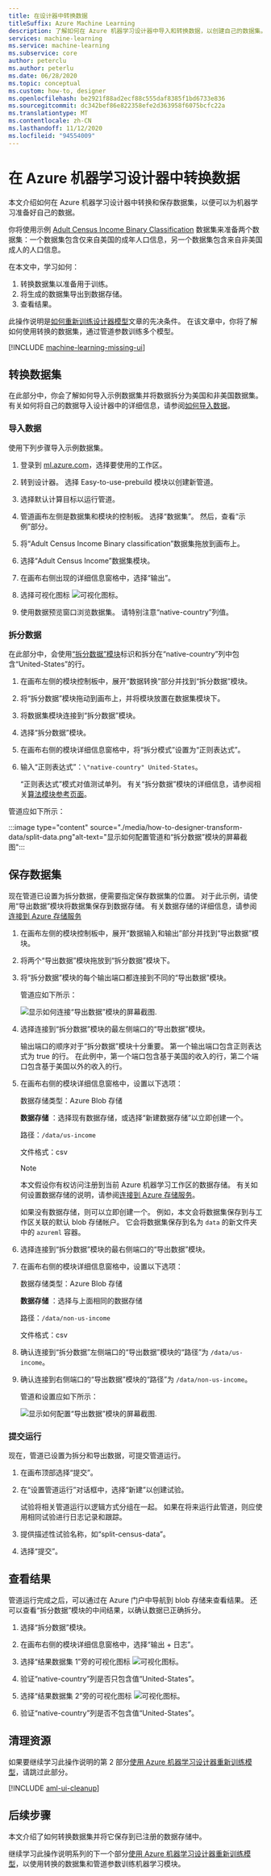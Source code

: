 ```yaml
---
title: 在设计器中转换数据
titleSuffix: Azure Machine Learning
description: 了解如何在 Azure 机器学习设计器中导入和转换数据，以创建自己的数据集。
services: machine-learning
ms.service: machine-learning
ms.subservice: core
author: peterclu
ms.author: peterlu
ms.date: 06/28/2020
ms.topic: conceptual
ms.custom: how-to, designer
ms.openlocfilehash: be2921f88ad2ecf88c555daf8385f1bd6733e836
ms.sourcegitcommit: dc342bef86e822358efe2d363958f6075bcfc22a
ms.translationtype: MT
ms.contentlocale: zh-CN
ms.lasthandoff: 11/12/2020
ms.locfileid: "94554009"
---
```

# <a name="transform-data-in-azure-machine-learning-designer"></a>在 Azure 机器学习设计器中转换数据


本文介绍如何在 Azure 机器学习设计器中转换和保存数据集，以便可以为机器学习准备好自己的数据。

你将使用示例 [Adult Census Income Binary Classification](./samples-designer.md) 数据集来准备两个数据集：一个数据集包含仅来自美国的成年人口信息，另一个数据集包含来自非美国成人的人口信息。

在本文中，学习如何：

1. 转换数据集以准备用于训练。
1. 将生成的数据集导出到数据存储。
1. 查看结果。

此操作说明是[如何重新训练设计器模型](how-to-retrain-designer.md)文章的先决条件。 在该文章中，你将了解如何使用转换的数据集，通过管道参数训练多个模型。

[!INCLUDE [machine-learning-missing-ui](../../includes/machine-learning-missing-ui.md)]

## <a name="transform-a-dataset"></a>转换数据集

在此部分中，你会了解如何导入示例数据集并将数据拆分为美国和非美国数据集。 有关如何将自己的数据导入设计器中的详细信息，请参阅[如何导入数据](how-to-designer-import-data.md)。

### <a name="import-data"></a>导入数据

使用下列步骤导入示例数据集。

1. 登录到 <a href="https://ml.azure.com?tabs=jre" target="_blank">ml.azure.com</a>，选择要使用的工作区。

1. 转到设计器。 选择 Easy-to-use-prebuild 模块以创建新管道。

1. 选择默认计算目标以运行管道。

1. 管道画布左侧是数据集和模块的控制板。 选择“数据集”。 然后，查看“示例”部分。

1. 将“Adult Census Income Binary classification”数据集拖放到画布上。

1. 选择“Adult Census Income”数据集模块。

1. 在画布右侧出现的详细信息窗格中，选择“输出”。

1. 选择可视化图标 ![可视化图标](media/how-to-designer-transform-data/visualize-icon.png)。

1. 使用数据预览窗口浏览数据集。 请特别注意“native-country”列值。

### <a name="split-the-data"></a>拆分数据

在此部分中，会使用[“拆分数据”模块](algorithm-module-reference/split-data.md)标识和拆分在“native-country”列中包含“United-States”的行。 

1. 在画布左侧的模块控制板中，展开“数据转换”部分并找到“拆分数据”模块。 

1. 将“拆分数据”模块拖动到画布上，并将模块放置在数据集模块下。

1. 将数据集模块连接到“拆分数据”模块。

1. 选择“拆分数据”模块。

1. 在画布右侧的模块详细信息窗格中，将“拆分模式”设置为“正则表达式”。 

1. 输入“正则表达式”：`\"native-country" United-States`。

    “正则表达式”模式对值测试单列。 有关“拆分数据”模块的详细信息，请参阅相关[算法模块参考页面](algorithm-module-reference/split-data.md)。

管道应如下所示：

:::image type="content" source="./media/how-to-designer-transform-data/split-data.png"alt-text="显示如何配置管道和“拆分数据”模块的屏幕截图":::


## <a name="save-the-datasets"></a>保存数据集

现在管道已设置为拆分数据，便需要指定保存数据集的位置。 对于此示例，请使用“导出数据”模块将数据集保存到数据存储。 有关数据存储的详细信息，请参阅[连接到 Azure 存储服务](how-to-access-data.md)

1. 在画布左侧的模块控制板中，展开“数据输入和输出”部分并找到“导出数据”模块。 

1. 将两个“导出数据”模块拖放到“拆分数据”模块下。

1. 将“拆分数据”模块的每个输出端口都连接到不同的“导出数据”模块。 

    管道应如下所示：

    ![显示如何连接“导出数据”模块的屏幕截图](media/how-to-designer-transform-data/export-data-pipeline.png).

1. 选择连接到“拆分数据”模块的最左侧端口的“导出数据”模块。

    输出端口的顺序对于“拆分数据”模块十分重要。 第一个输出端口包含正则表达式为 true 的行。 在此例中，第一个端口包含基于美国的收入的行，第二个端口包含基于美国以外的收入的行。

1. 在画布右侧的模块详细信息窗格中，设置以下选项：
    
    数据存储类型：Azure Blob 存储

    **数据存储** ：选择现有数据存储，或选择“新建数据存储”以立即创建一个。

    路径：`/data/us-income`

    文件格式：csv

    > [!NOTE]
    > 本文假设你有权访问注册到当前 Azure 机器学习工作区的数据存储。 有关如何设置数据存储的说明，请参阅[连接到 Azure 存储服务](how-to-connect-data-ui.md#create-datastores)。

    如果没有数据存储，则可以立即创建一个。 例如，本文会将数据集保存到与工作区关联的默认 blob 存储帐户。 它会将数据集保存到名为 `data` 的新文件夹中的 `azureml` 容器。

1.  选择连接到“拆分数据”模块的最右侧端口的“导出数据”模块。

1. 在画布右侧的模块详细信息窗格中，设置以下选项：
    
    数据存储类型：Azure Blob 存储

    **数据存储** ：选择与上面相同的数据存储

    路径：`/data/non-us-income`

    文件格式：csv

1. 确认连接到“拆分数据”左侧端口的“导出数据”模块的“路径”为 `/data/us-income`。

1. 确认连接到右侧端口的“导出数据”模块的“路径”为 `/data/non-us-income`。

    管道和设置应如下所示：
    
    ![显示如何配置“导出数据”模块的屏幕截图](media/how-to-designer-transform-data/us-income-export-data.png).

### <a name="submit-the-run"></a>提交运行

现在，管道已设置为拆分和导出数据，可提交管道运行。

1. 在画布顶部选择“提交”。

1. 在“设置管道运行”对话框中，选择“新建”以创建试验。

    试验将相关管道运行以逻辑方式分组在一起。 如果在将来运行此管道，则应使用相同试验进行日志记录和跟踪。

1. 提供描述性试验名称，如“split-census-data”。

1. 选择“提交”。

## <a name="view-results"></a>查看结果

管道运行完成之后，可以通过在 Azure 门户中导航到 blob 存储来查看结果。 还可以查看“拆分数据”模块的中间结果，以确认数据已正确拆分。

1. 选择“拆分数据”模块。

1. 在画布右侧的模块详细信息窗格中，选择“输出 + 日志”。 

1. 选择“结果数据集 1”旁的可视化图标 ![可视化图标](media/how-to-designer-transform-data/visualize-icon.png)。 

1. 验证“native-country”列是否只包含值“United-States”。

1. 选择“结果数据集 2”旁的可视化图标 ![可视化图标](media/how-to-designer-transform-data/visualize-icon.png)。 

1. 验证“native-country”列是否不包含值“United-States”。

## <a name="clean-up-resources"></a>清理资源

如果要继续学习此操作说明的第 2 部分[使用 Azure 机器学习设计器重新训练模型](how-to-retrain-designer.md)，请跳过此部分。

[!INCLUDE [aml-ui-cleanup](../../includes/aml-ui-cleanup.md)]

## <a name="next-steps"></a>后续步骤

本文介绍了如何转换数据集并将它保存到已注册的数据存储中。

继续学习此操作说明系列的下一个部分[使用 Azure 机器学习设计器重新训练模型](how-to-retrain-designer.md)，以使用转换的数据集和管道参数训练机器学习模块。